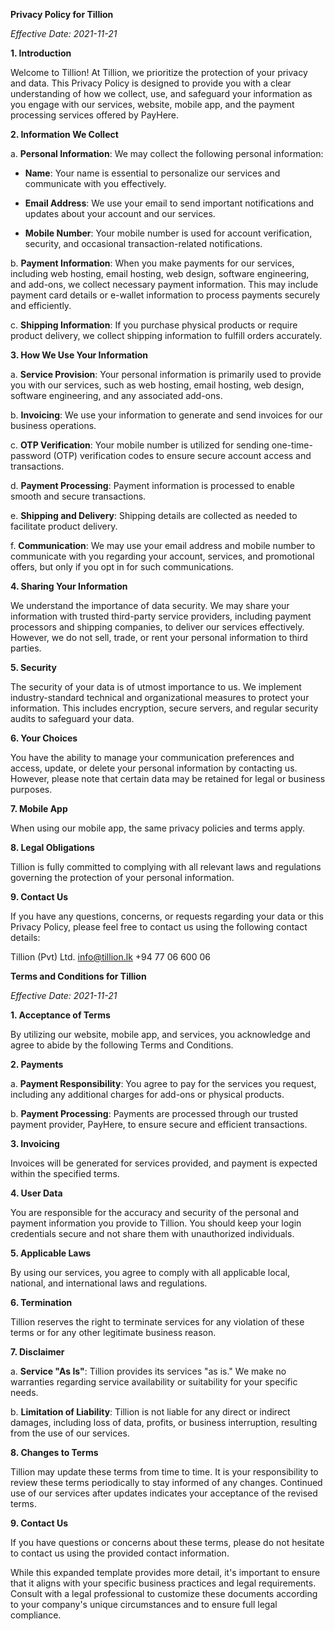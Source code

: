 
**Privacy Policy for Tillion**

*Effective Date: 2021-11-21*

**1. Introduction**

Welcome to Tillion! At Tillion, we prioritize the protection of your privacy and data. This Privacy Policy is designed to provide you with a clear understanding of how we collect, use, and safeguard your information as you engage with our services, website, mobile app, and the payment processing services offered by PayHere.

**2. Information We Collect**

a. **Personal Information**: We may collect the following personal information:

   - **Name**: Your name is essential to personalize our services and communicate with you effectively.
   
   - **Email Address**: We use your email to send important notifications and updates about your account and our services.
   
   - **Mobile Number**: Your mobile number is used for account verification, security, and occasional transaction-related notifications.

b. **Payment Information**: When you make payments for our services, including web hosting, email hosting, web design, software engineering, and add-ons, we collect necessary payment information. This may include payment card details or e-wallet information to process payments securely and efficiently.

c. **Shipping Information**: If you purchase physical products or require product delivery, we collect shipping information to fulfill orders accurately.

**3. How We Use Your Information**

a. **Service Provision**: Your personal information is primarily used to provide you with our services, such as web hosting, email hosting, web design, software engineering, and any associated add-ons.

b. **Invoicing**: We use your information to generate and send invoices for our business operations.

c. **OTP Verification**: Your mobile number is utilized for sending one-time-password (OTP) verification codes to ensure secure account access and transactions.

d. **Payment Processing**: Payment information is processed to enable smooth and secure transactions.

e. **Shipping and Delivery**: Shipping details are collected as needed to facilitate product delivery.

f. **Communication**: We may use your email address and mobile number to communicate with you regarding your account, services, and promotional offers, but only if you opt in for such communications.

**4. Sharing Your Information**

We understand the importance of data security. We may share your information with trusted third-party service providers, including payment processors and shipping companies, to deliver our services effectively. However, we do not sell, trade, or rent your personal information to third parties.

**5. Security**

The security of your data is of utmost importance to us. We implement industry-standard technical and organizational measures to protect your information. This includes encryption, secure servers, and regular security audits to safeguard your data.

**6. Your Choices**

You have the ability to manage your communication preferences and access, update, or delete your personal information by contacting us. However, please note that certain data may be retained for legal or business purposes.

**7. Mobile App**

When using our mobile app, the same privacy policies and terms apply.

**8. Legal Obligations**

Tillion is fully committed to complying with all relevant laws and regulations governing the protection of your personal information.

**9. Contact Us**

If you have any questions, concerns, or requests regarding your data or this Privacy Policy, please feel free to contact us using the following contact details:

Tillion (Pvt) Ltd.
info@tillion.lk
+94 77 06 600 06

**Terms and Conditions for Tillion**

*Effective Date: 2021-11-21*

**1. Acceptance of Terms**

By utilizing our website, mobile app, and services, you acknowledge and agree to abide by the following Terms and Conditions.

**2. Payments**

a. **Payment Responsibility**: You agree to pay for the services you request, including any additional charges for add-ons or physical products.

b. **Payment Processing**: Payments are processed through our trusted payment provider, PayHere, to ensure secure and efficient transactions.

**3. Invoicing**

Invoices will be generated for services provided, and payment is expected within the specified terms.

**4. User Data**

You are responsible for the accuracy and security of the personal and payment information you provide to Tillion. You should keep your login credentials secure and not share them with unauthorized individuals.

**5. Applicable Laws**

By using our services, you agree to comply with all applicable local, national, and international laws and regulations.

**6. Termination**

Tillion reserves the right to terminate services for any violation of these terms or for any other legitimate business reason.

**7. Disclaimer**

a. **Service "As Is"**: Tillion provides its services "as is." We make no warranties regarding service availability or suitability for your specific needs.

b. **Limitation of Liability**: Tillion is not liable for any direct or indirect damages, including loss of data, profits, or business interruption, resulting from the use of our services.

**8. Changes to Terms**

Tillion may update these terms from time to time. It is your responsibility to review these terms periodically to stay informed of any changes. Continued use of our services after updates indicates your acceptance of the revised terms.

**9. Contact Us**

If you have questions or concerns about these terms, please do not hesitate to contact us using the provided contact information.

While this expanded template provides more detail, it's important to ensure that it aligns with your specific business practices and legal requirements. Consult with a legal professional to customize these documents according to your company's unique circumstances and to ensure full legal compliance.
